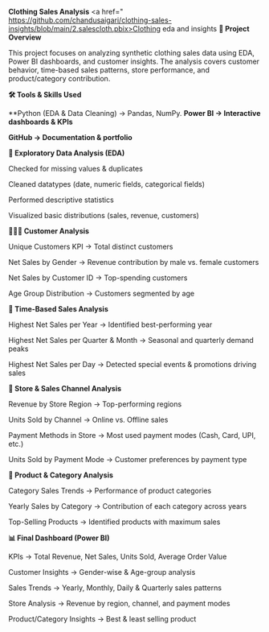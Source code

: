 **Clothing Sales Analysis** <a href=" https://github.com/chandusaigari/clothing-sales-insights/blob/main/2.salescloth.pbix>Clothing eda and insights</a>
**📌 Project Overview**

This project focuses on analyzing synthetic clothing sales data using EDA, Power BI dashboards, and customer insights. The analysis covers customer behavior, time-based sales patterns, store performance, and product/category contribution.

**🛠 Tools & Skills Used**

**Python (EDA & Data Cleaning) → Pandas, NumPy.
**Power BI → Interactive dashboards & KPIs**

**GitHub → Documentation & portfolio**

**🔎 Exploratory Data Analysis (EDA)**

Checked for missing values & duplicates

Cleaned datatypes (date, numeric fields, categorical fields)

Performed descriptive statistics

Visualized basic distributions (sales, revenue, customers)

**🧑‍🤝‍🧑 Customer Analysis**

Unique Customers KPI → Total distinct customers

Net Sales by Gender → Revenue contribution by male vs. female customers

Net Sales by Customer ID → Top-spending customers

Age Group Distribution → Customers segmented by age

**📅 Time-Based Sales Analysis**

Highest Net Sales per Year → Identified best-performing year

Highest Net Sales per Quarter & Month → Seasonal and quarterly demand peaks

Highest Net Sales per Day → Detected special events & promotions driving sales

**🏬 Store & Sales Channel Analysis**

Revenue by Store Region → Top-performing regions

Units Sold by Channel → Online vs. Offline sales

Payment Methods in Store → Most used payment modes (Cash, Card, UPI, etc.)

Units Sold by Payment Mode → Customer preferences by payment type

**👕 Product & Category Analysis**

Category Sales Trends → Performance of product categories

Yearly Sales by Category → Contribution of each category across years

Top-Selling Products → Identified products with maximum sales

**📊 Final Dashboard (Power BI)**

KPIs → Total Revenue, Net Sales, Units Sold, Average Order Value

Customer Insights → Gender-wise & Age-group analysis

Sales Trends → Yearly, Monthly, Daily & Quarterly sales patterns

Store Analysis → Revenue by region, channel, and payment modes

Product/Category Insights → Best & least selling product
